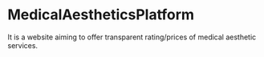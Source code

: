 # MedicalAestheticsPlatform
It is a website aiming to offer transparent rating/prices of medical aesthetic services.
